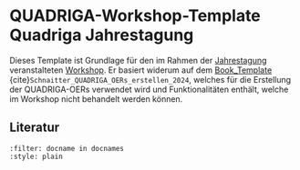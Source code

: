 # QUADRIGA-Workshop-Template Quadriga Jahrestagung

Dieses Template ist Grundlage für den im Rahmen der [Jahrestagung](https://www.quadriga-dk.de/de/quadriga-jahresveranstaltung-2025) veranstalteten [Workshop](https://github.com/quadriga-dk/OER-Workshop). Er basiert widerum auf dem [Book_Template](https://github.com/quadriga-dk/Book_Template) {cite}`Schnaitter_QUADRIGA_OERs_erstellen_2024`, welches für die Erstellung der QUADRIGA-OERs verwendet wird und Funktionalitäten enthält, welche im Workshop nicht behandelt werden können.



## Literatur
```{bibliography}
:filter: docname in docnames
:style: plain
```
